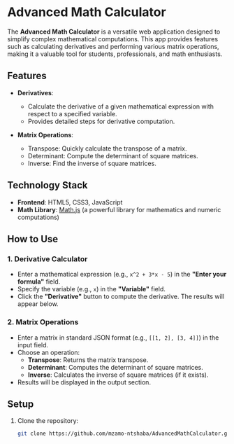 # Advanced Math Calculator

The **Advanced Math Calculator** is a versatile web application designed to simplify complex mathematical computations. This app provides features such as calculating derivatives and performing various matrix operations, making it a valuable tool for students, professionals, and math enthusiasts.

## Features

- **Derivatives**: 
  - Calculate the derivative of a given mathematical expression with respect to a specified variable.
  - Provides detailed steps for derivative computation.

- **Matrix Operations**: 
  - Transpose: Quickly calculate the transpose of a matrix.
  - Determinant: Compute the determinant of square matrices.
  - Inverse: Find the inverse of square matrices.

## Technology Stack

- **Frontend**: HTML5, CSS3, JavaScript
- **Math Library**: [Math.js](https://mathjs.org/) (a powerful library for mathematics and numeric computations)

## How to Use

### 1. Derivative Calculator
- Enter a mathematical expression (e.g., `x^2 + 3*x - 5`) in the **"Enter your formula"** field.
- Specify the variable (e.g., `x`) in the **"Variable"** field.
- Click the **"Derivative"** button to compute the derivative. The results will appear below.

### 2. Matrix Operations
- Enter a matrix in standard JSON format (e.g., `[[1, 2], [3, 4]]`) in the input field.
- Choose an operation:
  - **Transpose**: Returns the matrix transpose.
  - **Determinant**: Computes the determinant of square matrices.
  - **Inverse**: Calculates the inverse of square matrices (if it exists).
- Results will be displayed in the output section.

## Setup

1. Clone the repository:
   ```bash
   git clone https://github.com/mzamo-ntshaba/AdvancedMathCalculator.git
